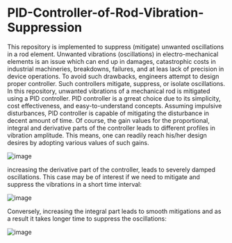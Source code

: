 # PID-Controller-of-Rod-Vibration-Suppression
This repository is implemented to suppress (mitigate) unwanted oscillations in a rod element. 
Unwanted vibrations (oscillations) in electro-mechanical elements is an issue which can end up in damages, catastrophic costs in industrial machineries, breakdowns, failures, and at leas lack of precision in device operations. To avoid such drawbacks, engineers attempt to design proper controller. Such controllers mitigate, suppress, or isolate oscillations. In this repository, unwanted vibrations of a mechanical rod is mitigated using a PID controller. PID controller is a grreat choice due to its simplicity, cost effectiveness, and easy-to-understand concepts. 
Assuming impulsive disturbances, PID controller is capable of mitigating the disturbance in decent amount of time. Of course, the gain values for the proportional, integral and derivative parts of the controller leads to different profiles in vibration amplitude. This means, one can readily reach his/her design desires by adopting various values of such gains. 

![image](https://user-images.githubusercontent.com/61955953/133807962-aa9f3ba9-19a4-4b5b-ab22-aea50e1e1c9d.png)

increasing the derivative part of the controller, leads to severely damped oscillations. This case may be of interest if we need to mitigate and suppress the vibrations in a short time interval: 

![image](https://user-images.githubusercontent.com/61955953/133811753-686e221a-45d5-4d67-b5d3-c960e0075c84.png)

Conversely, increasing the integral part leads to smooth mitigations and as a result it takes longer time to suppress the oscillations: 

![image](https://user-images.githubusercontent.com/61955953/133813054-269bd089-60b5-4a26-a569-c90d417da47b.png)


